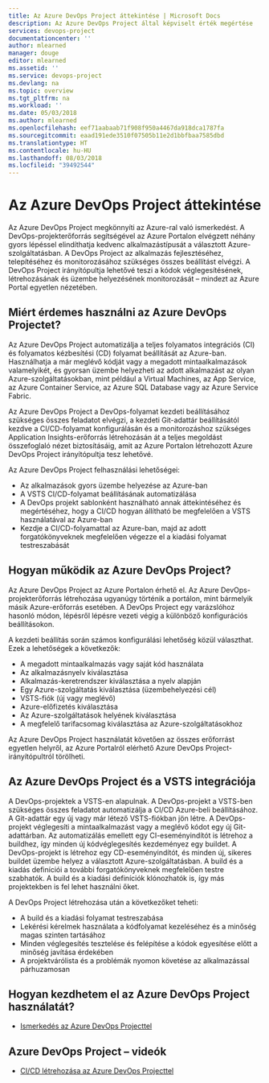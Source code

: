 ```yaml
---
title: Az Azure DevOps Project áttekintése | Microsoft Docs
description: Az Azure DevOps Project által képviselt érték megértése
services: devops-project
documentationcenter: ''
author: mlearned
manager: douge
editor: mlearned
ms.assetid: ''
ms.service: devops-project
ms.devlang: na
ms.topic: overview
ms.tgt_pltfrm: na
ms.workload: ''
ms.date: 05/03/2018
ms.author: mlearned
ms.openlocfilehash: eef71aabaab71f908f950a4467da918dca1787fa
ms.sourcegitcommit: eaad191ede3510f07505b11e2d1bbfbaa7585dbd
ms.translationtype: HT
ms.contentlocale: hu-HU
ms.lasthandoff: 08/03/2018
ms.locfileid: "39492544"
---
```

# <a name="overview-of-azure-devops-project"></a>Az Azure DevOps Project áttekintése

Az Azure DevOps Project megkönnyíti az Azure-ral való ismerkedést. A DevOps-projekterőforrás segítségével az Azure Portalon elvégzett néhány gyors lépéssel elindíthatja kedvenc alkalmazástípusát a választott Azure-szolgáltatásban. A DevOps Project az alkalmazás fejlesztéséhez, telepítéséhez és monitorozásához szükséges összes beállítást elvégzi.
A DevOps Project irányítópultja lehetővé teszi a kódok véglegesítésének, létrehozásának és üzembe helyezésének monitorozását – mindezt az Azure Portal egyetlen nézetében.

## <a name="why-should-i-use-the-azure-devops-project"></a>Miért érdemes használni az Azure DevOps Projectet?

Az Azure DevOps Project automatizálja a teljes folyamatos integrációs (CI) és folyamatos kézbesítési (CD) folyamat beállítását az Azure-ban.  Használhatja a már meglévő kódját vagy a megadott mintaalkalmazások valamelyikét, és gyorsan üzembe helyezheti az adott alkalmazást az olyan Azure-szolgáltatásokban, mint például a Virtual Machines, az App Service, az Azure Container Service, az Azure SQL Database vagy az Azure Service Fabric.  

Az Azure DevOps Project a DevOps-folyamat kezdeti beállításához szükséges összes feladatot elvégzi, a kezdeti Git-adattár beállításától kezdve a CI/CD-folyamat konfigurálásán és a monitorozáshoz szükséges Application Insights-erőforrás létrehozásán át a teljes megoldást összefoglaló nézet biztosításáig, amit az Azure Portalon létrehozott Azure DevOps Project irányítópultja tesz lehetővé.

Az Azure DevOps Project felhasználási lehetőségei:

* Az alkalmazások gyors üzembe helyezése az Azure-ban
* A VSTS CI/CD-folyamat beállításának automatizálása
* A DevOps projekt sablonként használható annak áttekintéséhez és megértéséhez, hogy a CI/CD hogyan állítható be megfelelően a VSTS használatával az Azure-ban
* Kezdje a CI/CD-folyamattal az Azure-ban, majd az adott forgatókönyveknek megfelelően végezze el a kiadási folyamat testreszabását

## <a name="how-do-i-use-the-azure-devops-project"></a>Hogyan működik az Azure DevOps Project?

Az Azure DevOps Project az Azure Portalon érhető el.  Az Azure DevOps-projekterőforrás létrehozása ugyanúgy történik a portálon, mint bármelyik másik Azure-erőforrás esetében.  A DevOps Project egy varázslóhoz hasonló módon, lépésről lépésre vezeti végig a különböző konfigurációs beállításokon.  

A kezdeti beállítás során számos konfigurálási lehetőség közül választhat.  Ezek a lehetőségek a következők:

* A megadott mintaalkalmazás vagy saját kód használata
* Az alkalmazásnyelv kiválasztása
* Alkalmazás-keretrendszer kiválasztása a nyelv alapján
* Egy Azure-szolgáltatás kiválasztása (üzembehelyezési cél)
* VSTS-fiók (új vagy meglévő)
* Azure-előfizetés kiválasztása
* Az Azure-szolgáltatások helyének kiválasztása
* A megfelelő tarifacsomag kiválasztása az Azure-szolgáltatásokhoz

Az Azure DevOps Project használatát követően az összes erőforrást egyetlen helyről, az Azure Portalról elérhető Azure DevOps Project-irányítópultról törölheti.

## <a name="azure-devops-project-and-vsts-integration"></a>Az Azure DevOps Project és a VSTS integrációja

A DevOps-projektek a VSTS-en alapulnak.  A DevOps-projekt a VSTS-ben szükséges összes feladatot automatizálja a CI/CD Azure-beli beállításához.  A Git-adattár egy új vagy már létező VSTS-fiókban jön létre.  A DevOps-projekt véglegesíti a mintaalkalmazást vagy a meglévő kódot egy új Git-adattárban.  Az automatizálás emellett egy CI-eseményindítót is létrehoz a buildhez, így minden új kódvéglegesítés kezdeményez egy buildet.  A DevOps-projekt is létrehoz egy CD-eseményindítót, és minden új, sikeres buildet üzembe helyez a választott Azure-szolgáltatásban.  A build és a kiadás definíciói a további forgatókönyveknek megfelelően testre szabhatók.  A build és a kiadási definíciók klónozhatók is, így más projektekben is fel lehet használni őket.

A DevOps Project létrehozása után a következőket teheti:

* A build és a kiadási folyamat testreszabása
* Lekérési kérelmek használata a kódfolyamat kezeléséhez és a minőség magas szinten tartásához
* Minden véglegesítés tesztelése és felépítése a kódok egyesítése előtt a minőség javítása érdekében
* A projektvárólista és a problémák nyomon követése az alkalmazással párhuzamosan

## <a name="how-do-i-start-using-the-azure-devops-project"></a>Hogyan kezdhetem el az Azure DevOps Project használatát?

* [Ismerkedés az Azure DevOps Projecttel](https://docs.microsoft.com/azure/devops-project/azure-devops-project-github)

## <a name="azure-devops-project-videos"></a>Azure DevOps Project – videók

* [CI/CD létrehozása az Azure DevOps Projecttel](https://channel9.msdn.com/Events/Connect/2017/T174/player/)
